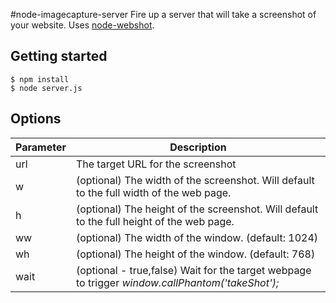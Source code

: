 #node-imagecapture-server
Fire up a server that will take a screenshot of your website. Uses [node-webshot](https://github.com/brenden/node-webshot).

## Getting started

    $ npm install
    $ node server.js


## Options

| Parameter | Description
| --------- | ---------------------------------------------------------
| url       | The target URL for the screenshot
| w         | (optional) The width of the screenshot. Will default to the full width of the web page.
| h         | (optional) The height of the screenshot. Will default to the full height of the web page.
| ww        | (optional) The width of the window. (default: 1024)
| wh        | (optional) The height of the window. (default: 768)
| wait      | (optional - true,false) Wait for the target webpage to trigger *window.callPhantom('takeShot');*
